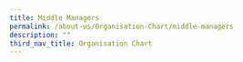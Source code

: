 ```yaml
---
title: Middle Managers
permalink: /about-us/Organisation-Chart/middle-managers
description: ""
third_nav_title: Organisation Chart
---
```

